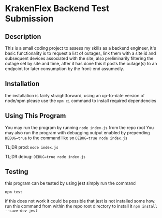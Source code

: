 # KrakenFlex Backend Test Submission 

## Description
This is a small coding project to assess my skills as a backend engineer, it's basic functionality is to request a list of outages, link them with a site id and subsequent devices associated with the site, also preliminarily filtering the outage set by site and time, after it has done this it posts the outage(s) to an endpoint for later consumption by the front-end assumedly.

## Installation
the installation is fairly straightforward, using an up-to-date version of node/npm please use the `npm ci` command to install required dependencies
## Using This Program
You may run the program by running `node index.js` from the repo root
You may also run the program with debugging output enabled by prepending `DEBUG=true` to the command like so `DEBUG=true node index.js`

TL;DR prod: `node index.js`

TL;DR debug: `DEBUG=true node index.js`

## Testing 
this program can be tested by using jest
simply run the command 

`npm test` 

if this does not work it could be possible that jest is not installed some how. 
run this command from within the repo root directory to install it
`npm install --save-dev jest` 
